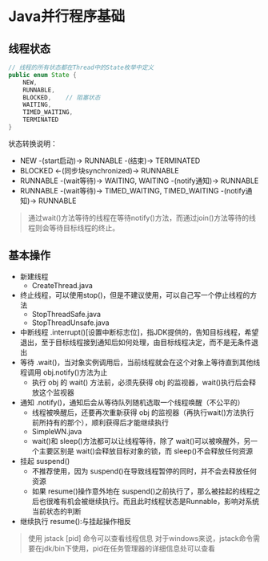 # Java并行程序基础
## 线程状态
```java
// 线程的所有状态都在Thread中的State枚举中定义
public enum State {
    NEW,
    RUNNABLE,
    BLOCKED,    // 阻塞状态
    WAITING,
    TIMED_WAITING,
    TERMINATED
}
```
状态转换说明：
- NEW -(start启动)-> RUNNABLE -(结束)-> TERMINATED
- BLOCKED <-(同步块synchronized)-> RUNNABLE
- RUNNABLE -(wait等待)-> WAITING, WAITING -(notify通知)-> RUNNABLE
- RUNNABLE -(wait等待)-> TIMED_WAITING, TIMED_WAITING -(notify通知)-> RUNNABLE

> 通过wait()方法等待的线程在等待notify()方法，而通过join()方法等待的线程则会等待目标线程的终止。
## 基本操作
- 新建线程
  - CreateThread.java
- 终止线程，可以使用stop()，但是不建议使用，可以自己写一个停止线程的方法
  - StopThreadSafe.java
  - StopThreadUnsafe.java
- 中断线程 .interrupt()[设置中断标志位]，指JDK提供的，告知目标线程，希望退出，至于目标线程接到通知后如何处理，由目标线程决定，而不是无条件退出
- 等待 .wait()，当对象实例调用后，当前线程就会在这个对象上等待直到其他线程调用 obj.notify()方法为止
  - 执行 obj 的 wait() 方法前，必须先获得 obj 的监视器，wait()执行后会释放这个监视器
- 通知 .notify()，通知后会从等待队列随机选取一个线程唤醒（不公平的）
  - 线程被唤醒后，还要再次重新获得 obj 的监视器（再执行wait()方法执行前所持有的那个），顺利获得后才能继续执行
  - SimpleWN.java
  - wait()和 sleep()方法都可以让线程等待，除了 wait()可以被唤醒外，另一个主要区别是 wait()会释放目标对象的锁，而 sleep()不会释放任何资源
- 挂起 suspend()
  - 不推荐使用，因为 suspend()在导致线程暂停的同时，并不会去释放任何资源
  - 如果 resume()操作意外地在 suspend()之前执行了，那么被挂起的线程之后也很难有机会被继续执行。而且此时线程状态是Runnable，影响对系统当前状态的判断
- 继续执行 resume():与挂起操作相反
> 使用 jstack [pid] 命令可以查看线程信息
> 对于windows来说，jstack命令需要在jdk/bin下使用，pid在任务管理器的详细信息处可以查看